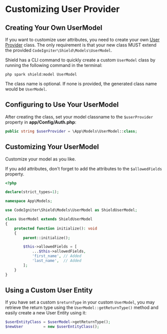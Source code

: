 # Customizing User Provider

## Creating Your Own UserModel

If you want to customize user attributes, you need to create your own
[User Provider](../getting_started/concepts.md#user-providers) class.
The only requirement is that your new class MUST extend the provided `CodeIgniter\Shield\Models\UserModel`.

Shield has a CLI command to quickly create a custom `UserModel` class by running the following
command in the terminal:

```console
php spark shield:model UserModel
```

The class name is optional. If none is provided, the generated class name would be `UserModel`.

## Configuring to Use Your UserModel

After creating the class, set your model classname to the `$userProvider` property
in **app/Config/Auth.php**:

```php
public string $userProvider = \App\Models\UserModel::class;
```

## Customizing Your UserModel

Customize your model as you like.

If you add attributes, don't forget to add the attributes to the `$allowedFields`
property.

```php
<?php

declare(strict_types=1);

namespace App\Models;

use CodeIgniter\Shield\Models\UserModel as ShieldUserModel;

class UserModel extends ShieldUserModel
{
    protected function initialize(): void
    {
        parent::initialize();

        $this->allowedFields = [
            ...$this->allowedFields,
            'first_name', // Added
            'last_name',  // Added
        ];
    }
}
```

## Using a Custom User Entity

If you have set a custom `$returnType` in your custom `UserModel`, you may
retrieve the return type using the `UserModel::getReturnType()` method and
easily create a new User Entity using it:

```php
$userEntityClass = $userModel->getReturnType();
$newUser         = new $userEntityClass();
```
